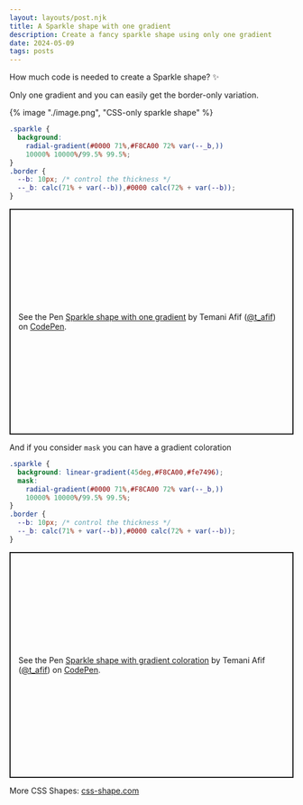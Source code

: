 ```yaml
---
layout: layouts/post.njk
title: A Sparkle shape with one gradient
description: Create a fancy sparkle shape using only one gradient
date: 2024-05-09
tags: posts
---
```


How much code is needed to create a Sparkle shape? ✨

Only one gradient and you can easily get the border-only variation.


{% image "./image.png", "CSS-only sparkle shape" %}

```css
.sparkle {
  background: 
    radial-gradient(#0000 71%,#F8CA00 72% var(--_b,)) 
    10000% 10000%/99.5% 99.5%;
}
.border {
  --b: 10px; /* control the thickness */
  --_b: calc(71% + var(--b)),#0000 calc(72% + var(--b));
}
```

<p class="codepen" data-height="400" data-default-tab="result" data-slug-hash="eYaYzxX" data-preview="true" data-user="t_afif" style="height: 400px; box-sizing: border-box; display: flex; align-items: center; justify-content: center; border: 2px solid; margin: 1em 0; padding: 1em;">
  <span>See the Pen <a href="https://codepen.io/t_afif/pen/eYaYzxX">
  Sparkle shape with one gradient</a> by Temani Afif (<a href="https://codepen.io/t_afif">@t_afif</a>)
  on <a href="https://codepen.io">CodePen</a>.</span>
</p>

And if you consider `mask` you can have a gradient coloration

```css
.sparkle {
  background: linear-gradient(45deg,#F8CA00,#fe7496);
  mask: 
    radial-gradient(#0000 71%,#F8CA00 72% var(--_b,)) 
    10000% 10000%/99.5% 99.5%;
}
.border {
  --b: 10px; /* control the thickness */
  --_b: calc(71% + var(--b)),#0000 calc(72% + var(--b));
}
```

<p class="codepen" data-height="400" data-default-tab="result" data-slug-hash="YzbzGZQ" data-preview="true" data-user="t_afif" style="height: 400px; box-sizing: border-box; display: flex; align-items: center; justify-content: center; border: 2px solid; margin: 1em 0; padding: 1em;">
  <span>See the Pen <a href="https://codepen.io/t_afif/pen/YzbzGZQ">
  Sparkle shape with gradient coloration</a> by Temani Afif (<a href="https://codepen.io/t_afif">@t_afif</a>)
  on <a href="https://codepen.io">CodePen</a>.</span>
</p>
<script async src="https://cpwebassets.codepen.io/assets/embed/ei.js"></script>

More CSS Shapes: [css-shape.com](https://css-shape.com)